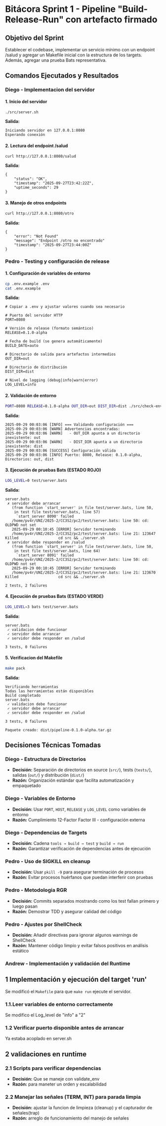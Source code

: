 # Bitácora Sprint 1 - Pipeline "Build-Release-Run" con artefacto firmado

## Objetivo del Sprint
Establecer el codebase, implementar un servicio mínimo con un endpoint /salud y agregar un Makefile inicial con la estructura de los targets. Además, agregar una prueba Bats representativa.

## Comandos Ejecutados y Resultados


### Diego - Implementacion del servidor

#### 1. Inicio del servidor

```bash
./src/server.sh 
```
**Salida:**
```
Iniciando servidor en 127.0.0.1:8080
Esperando conexión
```


#### 2. Lectura del endpoint /salud

```bash
curl http://127.0.0.1:8080/salud
```
**Salida:**
```
{
    "status": "OK",
    "timestamp": "2025-09-27T23:42:22Z",
    "uptime_seconds": 29 
}
```

#### 3. Manejo de otros endpoints
```bash
curl http://127.0.0.1:8080/otro
```
**Salida:**
```
{
    "error": "Not Found"
    "message": "Endpoint /otro no encontrado"
    "timestamp": "2025-09-27T23:44:00Z"
}
```

### Pedro - Testing y configuración de release

#### 1. Configuración de variables de entorno
```bash
cp .env.example .env
cat .env.example
```
**Salida:**
```
# Copiar a .env y ajustar valores cuando sea necesario

# Puerto del servidor HTTP
PORT=8080

# Versión de release (formato semántico)
RELEASE=0.1.0-alpha

# Fecha de build (se genera automáticamente)
BUILD_DATE=auto

# Directorio de salida para artefactos intermedios
OUT_DIR=out

# Directorio de distribución
DIST_DIR=dist

# Nivel de logging (debug|info|warn|error)
LOG_LEVEL=info
```

#### 2. Validación de entorno
```bash
PORT=8080 RELEASE=0.1.0-alpha OUT_DIR=out DIST_DIR=dist ./src/check-env.sh
```

**Salida:**
```
2025-09-29 00:03:06 [INFO] === Validando configuración ===
2025-09-29 00:03:06 [WARN] Advertencias encontradas:
2025-09-29 00:03:06 [WARN]   - OUT_DIR apunta a un directorio inexistente: out
2025-09-29 00:03:06 [WARN]   - DIST_DIR apunta a un directorio inexistente: dist
2025-09-29 00:03:06 [SUCCESS] Configuración válida
2025-09-29 00:03:06 [INFO] Puerto: 8080, Release: 0.1.0-alpha, Directorios: out, dist
```

#### 3. Ejecución de pruebas Bats (ESTADO ROJO)
```bash
LOG_LEVEL=0 test/server.bats
```
**Salida:**
```
server.bats
 ✗ servidor debe arrancar
   (from function `start_server' in file test/server.bats, line 50,
    in test file test/server.bats, line 57)
     `start_server 8090' failed
   /home/pv4r/UNI/2025-2/CC3S2/pc2/test/server.bats: line 50: cd: OLDPWD not set
   2025-09-29 00:10:45 [ERROR] Servidor terminando
   /home/pv4r/UNI/2025-2/CC3S2/pc2/test/server.bats: line 21: 123647 Killed                  cd src && ./server.sh
 ✗ servidor debe responder en /salud
   (from function `start_server' in file test/server.bats, line 50,
    in test file test/server.bats, line 64)
     `start_server 8091' failed
   /home/pv4r/UNI/2025-2/CC3S2/pc2/test/server.bats: line 50: cd: OLDPWD not set
   2025-09-29 00:10:45 [ERROR] Servidor terminando
   /home/pv4r/UNI/2025-2/CC3S2/pc2/test/server.bats: line 21: 123670 Killed                  cd src && ./server.sh

2 tests, 2 failures
```

#### 4. Ejecución de pruebas Bats (ESTADO VERDE)
```bash
LOG_LEVEL=3 bats test/server.bats
```
**Salida:**
```
server.bats
 ✓ validacion debe funcionar
 ✓ servidor debe arrancar
 ✓ servidor debe responder en /salud

3 tests, 0 failures
```

#### 5. Verificacion del Makefile
```bash
make pack
```
**Salida:**
```
Verificando herramientas
Todas las herramientas están disponibles
Build completado
server.bats
 ✓ validacion debe funcionar
 ✓ servidor debe arrancar
 ✓ servidor debe responder en /salud

3 tests, 0 failures

Paquete creado: dist/pipeline-0.1.0-alpha.tar.gz
```



## Decisiones Técnicas Tomadas

### Diego - Estructura de Directorios
- **Decisión:** Separación de directorios en source (`src/`), tests (`tests/`), salidas (`out/`) y distribución (`dist/`)
- **Razón:** Organización estándar que facilita automatización y empaquetado

### Diego - Variables de Entorno
- **Decisión:** Usar `PORT`, `HOST`, `RELEASE` y `LOG_LEVEL` como variables de entorno
- **Razón:** Cumplimiento 12-Factor Factor III - configuración externa

### Diego - Dependencias de Targets
- **Decisión:** Cadena `tools → build → test` y `build → run`
- **Razón:** Garantizar verificación de dependencias antes de ejecución

### Pedro - Uso de SIGKILL en cleanup
- **Decisión:** Usar `pkill -9` para asegurar terminación de procesos
- **Razón:** Evitar procesos huérfanos que puedan interferir con pruebas

### Pedro - Metodologia RGR
- **Decisión:** Commits separados mostrando como los test fallan primero y luego pasan
- **Razón:** Demostrar TDD y asegurar calidad del código

### Pedro - Ajustes por ShellCheck
- **Decisión:** Añadir directivas para ignorar algunos warnings de ShellCheck
- **Razón:** Mantener código limpio y evitar falsos positivos en análisis estático

### Andrew - Implementación y validación del Runtime
## 1 Implementación y ejecución del target 'run'
Se modificó el `Makefile` para que `make run` ejecute el servidor.
###  1.1.Leer variables de entorno correctamente
Se modifico el Log_level de "info" a "2"
###  1.2 Verificar puerto disponible antes de arrancar
Ya estaba acoplado en server.sh
## 2 validaciones en runtime
### 2.1 Scripts para verificar dependencias
- **Decisión:** Que se maneje con validate_env
- **Razón:** para maneter un orden y escalabilidad
### 2.2 Manejar las señales (TERM, INT) para parada limpia
- **Decisión:** ajustar la funcion de limpieza (cleanup) y el capturador de señales(trap)
- **Razón:** arreglo de funcionamiento del manejo de señales

